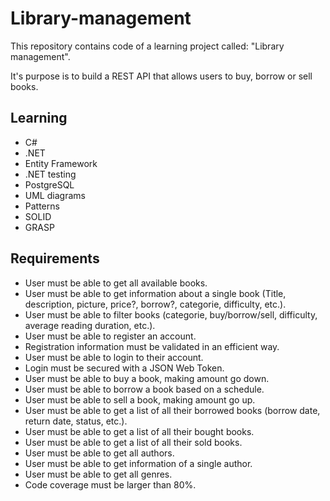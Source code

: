 # Library-management

This repository contains code of a learning project called: "Library management".

It's purpose is to build a REST API that allows users to buy, borrow or sell books.

## Learning

- C#
- .NET
- Entity Framework
- .NET testing
- PostgreSQL
- UML diagrams
- Patterns
- SOLID
- GRASP

## Requirements

- User must be able to get all available books.
- User must be able to get information about a single book (Title, description, picture, price?, borrow?, categorie, difficulty, etc.).
- User must be able to filter books (categorie, buy/borrow/sell, difficulty, average reading duration, etc.).
- User must be able to register an account.
- Registration information must be validated in an efficient way.
- User must be able to login to their account.
- Login must be secured with a JSON Web Token.
- User must be able to buy a book, making amount go down.
- User must be able to borrow a book based on a schedule.
- User must be able to sell a book, making amount go up.
- User must be able to get a list of all their borrowed books (borrow date, return date, status, etc.).
- User must be able to get a list of all their bought books.
- User must be able to get a list of all their sold books.
- User must be able to get all authors.
- User must be able to get information of a single author.
- User must be able to get all genres.
- Code coverage must be larger than 80%.
